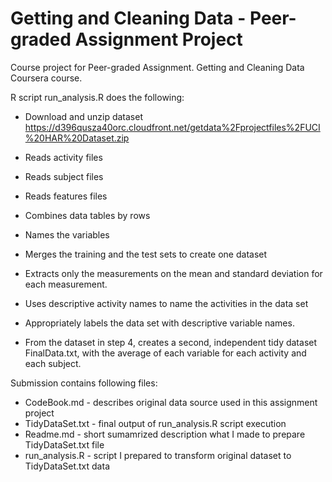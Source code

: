 # Getting and Cleaning Data - Peer-graded Assignment Project

Course project for Peer-graded Assignment. Getting and Cleaning Data Coursera course. 

R script run_analysis.R does the following:<br/>

* Download and unzip dataset https://d396qusza40orc.cloudfront.net/getdata%2Fprojectfiles%2FUCI%20HAR%20Dataset.zip

* Reads activity files
* Reads subject files
* Reads features files
* Combines data tables by rows
* Names the variables
* Merges the training and the test sets to create one dataset
* Extracts only the measurements on the mean and standard deviation for each measurement.
* Uses descriptive activity names to name the activities in the data set
* Appropriately labels the data set with descriptive variable names.
* From the dataset in step 4, creates a second, independent tidy dataset FinalData.txt, with the average of each variable for each activity and each subject.

Submission contains following files:

* CodeBook.md - describes original data source used in this assignment project
* TidyDataSet.txt - final output of run_analysis.R script execution
* Readme.md - short sumamrized description what I made to prepare TidyDataSet.txt file
* run_analysis.R - script I prepared to transform original dataset to TidyDataSet.txt data
